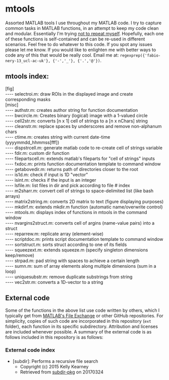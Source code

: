 # mtools
Assorted MATLAB tools I use throughout my MATLAB code. I try to capture common tasks in MATLAB functions, in an attempt to keep my code clean and modular. Essentially I'm trying [not to repeat myself](https://en.wikipedia.org/wiki/Don%27t_repeat_yourself). Hopefully, each one of these functions is self-contained and can be re-used in different scenarios. 
Feel free to do whatever to this code. If you spot any issues please let me know. If you would like to enlighten me with better ways to code any of this that would be really cool. 
Email me at: `regexprep({'fabio-nery-13_ucl-ac-uk'}, {'-','_'}, {'.','@'})`.

mtools index:
-------------

[fig] <br />
---- selectroi.m: draw ROIs in the displayed image and create corresponding masks <br />
[misc] <br />
---- authstr.m: creates author string for function documentation <br />
---- bwcircle.m: Creates binary (logical) image with a 1-valued circle <br />
---- cell2str.m: converts [n x 1] cell of strings to a [n x nChars] string <br />
---- cleanstr.m: replace spaces by underscores and remove non-alphanum chars <br />
---- ctime.m: creates string with current date-time (yyyymmdd_hhmmss[fff]) <br />
---- dispstrcell.m: generate matlab code to re-create cell of strings variable <br />
---- fdir.m: custom dir function <br />
---- filepartscell.m: extends matlab's fileparts for "cell of strings" inputs <br />
---- fxdoc.m: prints function documentation template to command window <br />
---- getabovedir.m: returns path of directories closer to the root <br />
---- is1d.m: check if input is 1D "vector" <br />
---- isint.m: checks if the input is an integer <br />
---- lsfile.m: list files in dir and pick according to file # index <br />
---- m2sharr.m: convert cell of strings to space-delimited list (like bash arrays) <br />
---- matrix2string.m: converts 2D matrix to text (figure displaying purposes) <br />
---- mkdirf.m: extends mkdir.m function (automatic name/overwrite control) <br />
---- mtools.m: displays index of functions in mtools in the command window <br />
---- nvargins2struct.m: converts cell of argins (name-value pairs) into a struct <br />
---- reparrew.m: replicate array (element-wise) <br />
---- scriptdoc.m: prints script documentation template to command window <br />
---- sortstruct.m: sorts struct according to one of its fields <br />
---- squeezext.m: extends squeeze.m (specify singleton dimensions keep/remove) <br />
---- strpad.m: pad string with spaces to achieve a certain length <br />
---- sumn.m: sum of array elements along multiple dimensions (sum in a loop) <br />
---- uniquesubstr.m: remove duplicate substrings from string <br />
---- vec2str.m: converts a 1D-vector to a string <br />

External code
-------------

Some of the functions in the above list use code written by others, which I typically get from [MATLAB's File Exchange](mathworks.com/matlabcentral/fileexchange/) or other GitHub repositories. For simplicity, copies of such code are incorporated in this repository (`ext` folder), each function in its specific subdirectory. Attribution and licenses are included whenever possible. A summary of the external code is as follows included in this repository is as follows:

### External code index

- [subdir]: Performs a recursive file search
  - Copyright (c) 2015 Kelly Kearney
  - Retrieved from [subdir-pkg](https://github.com/kakearney/subdir-pkg) on 20170324